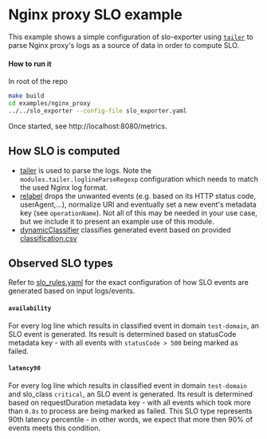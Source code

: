 # Nginx proxy SLO example

This example shows a simple configuration of slo-exporter using
[`tailer`](/docs/modules/tailer.md) to parse
Nginx proxy's logs as a source of data in order to compute SLO.

#### How to run it
In root of the repo
```bash
make build
cd examples/nginx_proxy
../../slo_exporter --config-file slo_exporter.yaml
```
Once started, see http://localhost:8080/metrics.

## How SLO is computed
- [tailer](/docs/modules/tailer.md) is used to parse the logs. Note the `modules.tailer.loglineParseRegexp` configuration which needs to match the used Nginx log format.
- [relabel](/docs/modules/relabel.md) drops the unwanted events (e.g. based on its HTTP status code, userAgent,...), normalize URI and eventually set a new event's metadata key (see `operationName`). Not all of this may be needed in your use case, but we include it to present an example use of this module.
- [dynamicClassifier](/docs/modules/dynamicClassifier.md) classifies generated event based on provided [classification.csv](./classification.csv)

## Observed SLO types
Refer to [slo_rules.yaml](./slo_rules.yaml) for the exact configuration of how SLO events are generated based on input logs/events.

#### `availability`
For every log line which results in classified event in domain `test-domain`, an SLO event is generated. Its result is determined based on statusCode metadata key - with all events with `statusCode > 500` being marked as failed.


#### `latency90`
For every log line which results in classified event in domain `test-domain` and slo_class `critical`, an SLO event is generated. Its result is determined based on requestDuration metadata key - with all events which took more than `0.8s` to process are being marked as failed. This SLO type represents 90th latency percentile - in other words, we expect that more then 90% of events meets this condition.